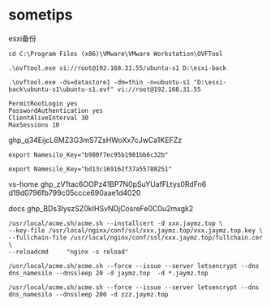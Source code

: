 # sometips

esxi备份

```shell
cd C:\Program Files (x86)\VMware\VMware Workstation\OVFTool

.\ovftool.exe vi://root@192.168.31.55/ubuntu-s1 D:\esxi-back

.\ovftool.exe -ds=datastore1 -dm=thin -n=ubuntu-s1 "D:\esxi-back\ubuntu-s1\ubuntu-s1.ovf" vi://root@192.168.31.55

```



```
PermitRootLogin yes
PasswordAuthentication yes
ClientAliveInterval 30
MaxSessions 10
```

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

```
export Namesilo_Key="b980f7ec95b1981bb6c32b"

export Namesilo_Key="bd13c169162f37a55788251"
```

vs-home
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
d19d0796fb799c05ccce690aae1d4020

docs
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



```
/usr/local/acme.sh/acme.sh --installcert -d xxx.jaymz.top \
--key-file /usr/local/nginx/conf/ssl/xxx.jaymz.top/xxx.jaymz.top.key \
--fullchain-file /usr/local/nginx/conf/ssl/xxx.jaymz.top/fullchain.cer \
--reloadcmd     "nginx -s reload"
```

```
/usr/local/acme.sh/acme.sh --force --issue --server letsencrypt --dns dns_namesilo --dnssleep 20 -d jaymz.top  -d *.jaymz.top
```

```
/usr/local/acme.sh/acme.sh --force --issue --server letsencrypt --dns dns_namesilo --dnssleep 200 -d zzz.jaymz.top
```

